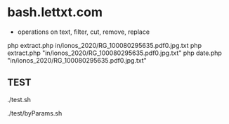 # bash.lettxt.com

- operations on text, filter, cut, remove, replace

php extract.php in/ionos_2020/RG_100080295635.pdf0.jpg.txt
php extract.php "in/ionos_2020/RG_100080295635.pdf0.jpg.txt"
php date.php "in/ionos_2020/RG_100080295635.pdf0.jpg.txt"


## TEST
./test.sh

./test/byParams.sh